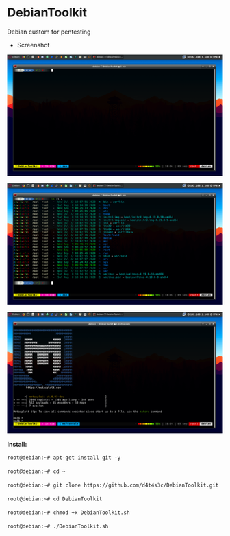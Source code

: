 # DebianToolkit

Debian custom for pentesting

* Screenshot

![](/screenshot/a.png)

![](/screenshot/b.png)

![](/screenshot/c.png)


**Install:**
```
root@debian:~# apt-get install git -y

root@debian:~# cd ~

root@debian:~# git clone https://github.com/d4t4s3c/DebianToolkit.git

root@debian:~# cd DebianToolkit

root@debian:~# chmod +x DebianToolkit.sh

root@debian:~# ./DebianToolkit.sh
```
